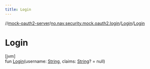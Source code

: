 ```yaml
---
title: Login
---
```

//[mock-oauth2-server](../../../index.html)/[no.nav.security.mock.oauth2.login](../index.html)/[Login](index.html)/[Login](-login.html)



# Login



[jvm]\
fun [Login](-login.html)(username: [String](https://kotlinlang.org/api/latest/jvm/stdlib/kotlin/-string/index.html), claims: [String](https://kotlinlang.org/api/latest/jvm/stdlib/kotlin/-string/index.html)? = null)




